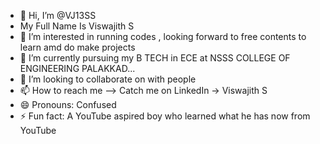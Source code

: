 - 👋 Hi, I’m @VJ13SS
- My Full Name Is Viswajith S
- 👀 I’m interested in running codes , looking forward to free contents to learn amd do make projects
- 🌱 I’m currently pursuing my B TECH in ECE at NSSS COLLEGE OF ENGINEERING PALAKKAD...
- 💞️ I’m looking to collaborate on with people 
- 📫 How to reach me --> Catch me on LinkedIn -> Viswajith S
- 😄 Pronouns: Confused 
- ⚡ Fun fact: A YouTube aspired boy who learned what he has now from YouTube 

<!---
VJ13SS/VJ13SS is a ✨ special ✨ repository because its `README.md` (this file) appears on your GitHub profile.
You can click the Preview link to take a look at your changes.
--->
